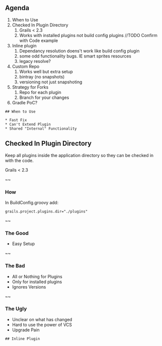 ## Agenda
 <!-- Many times there are changes that need to happen to a plugin for use in your application, be it a patched bug fix, new features, or simply needing the unreleased bleeding edge code from the repo; but now you are left maintaining a fork. Additionally you may have plugins created to be internal only to share between a few applications but not to the outside world, now you need to deal with the internal plugins as well. Overall there are a few ways to deal with these types of plugins: checked in plugin directory, inline plugins, and custom repository. I will go through how each of these methods works and some of the advantages and disadvantages with each. I have used all these in production and will also share what has happened over time with some of these approaches. -->

1. When to Use
1. Checked In Plugin Directory
   1. Grails < 2.3
   1. Works with installed plugins not build config plugins //TODO Confirm with Code example
1. Inline plugin
   1. Dependancy resolution doens't work like build config plugin
   1. some odd functionality bugs. IE smart sprites resources
   1. legacy resolve?
1. Custom Repo
   1. Works well but extra setup
   1. bintray (no snapshots)
   1. versioning not just snapshoting
1. Strategy for Forks
   1. Repo for each plugin
   1. Branch for your changes
1. Gradle PoC?


~~~~
## When to Use

* Fast Fix
* Can't Extend Plugin
* Shared "Internal" Functionality

~~~~
## Checked In Plugin Directory

Keep all plugins inside the application directory so they can be checked in with the code.

Grails < 2.3

~~ 
### How

In BuildConfig.groovy add:

`grails.project.plugins.dir="./plugins"`

~~
### The Good

* Easy Setup

~~
### The Bad

* All or Nothing for Plugins
* Only for installed plugins
* Ignores Versions

~~
### The Ugly

* Unclear on what has changed
* Hard to use the power of VCS
* Upgrade Pain

~~~~
## Inline Plugin